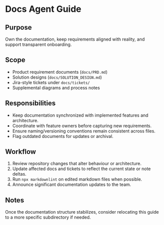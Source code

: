 # Docs Agent Guide

## Purpose
Own the documentation, keep requirements aligned with reality, and support transparent onboarding.

## Scope
- Product requirement documents (`docs/PRD.md`)
- Solution designs (`docs/SOLUTION_DESIGN.md`)
- Jira-style tickets under `docs/tickets/`
- Supplemental diagrams and process notes

## Responsibilities
- Keep documentation synchronized with implemented features and architecture.
- Coordinate with feature owners before capturing new requirements.
- Ensure naming/versioning conventions remain consistent across files.
- Flag outdated documents for updates or archival.

## Workflow
1. Review repository changes that alter behaviour or architecture.
2. Update affected docs and tickets to reflect the current state or note deltas.
3. Run `npx markdownlint` on edited markdown files when possible.
4. Announce significant documentation updates to the team.

## Notes
Once the documentation structure stabilizes, consider relocating this guide to a more specific subdirectory if needed.
